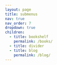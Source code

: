 ```yaml
---
layout: page
title: submenus
nav: true
nav_order: 7
dropdown: true
children:
  - title: bookshelf
    permalink: /books/
  - title: divider
  - title: blog
    permalink: /blog/
---
```

